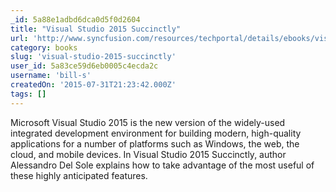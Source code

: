 ```yaml
---
_id: 5a88e1adbd6dca0d5f0d2604
title: "Visual Studio 2015 Succinctly"
url: 'http://www.syncfusion.com/resources/techportal/details/ebooks/visualstudio2015'
category: books
slug: 'visual-studio-2015-succinctly'
user_id: 5a83ce59d6eb0005c4ecda2c
username: 'bill-s'
createdOn: '2015-07-31T21:23:42.000Z'
tags: []
---
```


Microsoft Visual Studio 2015 is the new version of the widely-used integrated development environment for building modern, high-quality applications for a number of platforms such as Windows, the web, the cloud, and mobile devices. In Visual Studio 2015 Succinctly, author Alessandro Del Sole explains how to take advantage of the most useful of these highly anticipated features.
